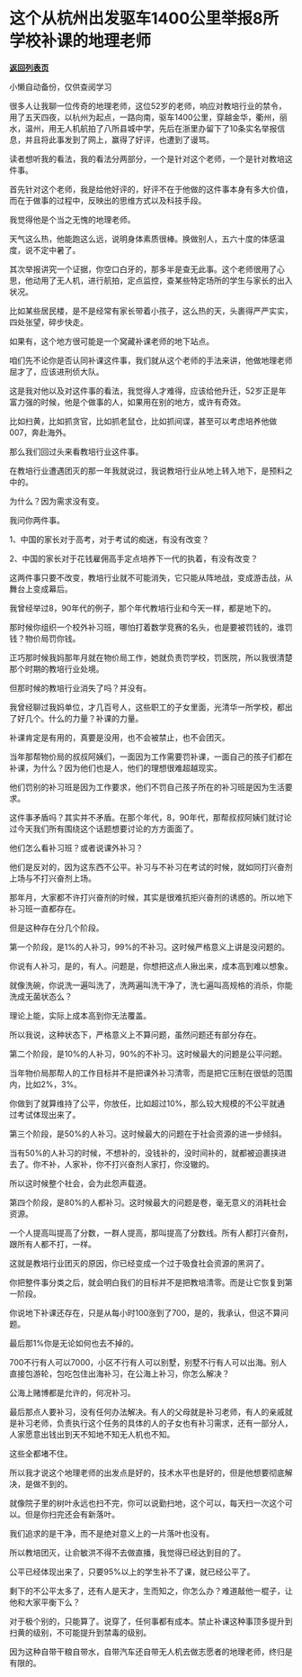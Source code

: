 # 这个从杭州出发驱车1400公里举报8所学校补课的地理老师

[**返回列表页**](/gzh/记忆承载3)

小懒自动备份，仅供查阅学习

很多人让我聊一位传奇的地理老师，这位52岁的老师，响应对教培行业的禁令，用了五天四夜，以杭州为起点，一路向南，驱车1400公里，穿越金华，衢州，丽水，温州，用无人机航拍了八所县城中学，先后在浙里办留下了10条实名举报信息，并且将此事发到了网上，赢得了好评，也遭到了谩骂。

  

读者想听我的看法，我的看法分两部分，一个是针对这个老师，一个是针对教培这件事。  

  

首先针对这个老师，我是给他好评的，好评不在于他做的这件事本身有多大价值，而在于做事的过程中，反映出的思维方式以及科技手段。

  

我觉得他是个当之无愧的地理老师。

  

天气这么热，他能跑这么远，说明身体素质很棒。换做别人，五六十度的体感温度，说不定中暑了。  

  

其次举报讲究一个证据，你空口白牙的，那多半是查无此事。这个老师很用了心思，他动用了无人机，进行航拍，定点监控，查某些特定场所的学生与家长的出入状况。  

  

比如某些居民楼，是不是经常有家长带着小孩子，这么热的天，头裹得严严实实，四处张望，碎步快走。  

  

如果有，这个地方很可能是一个窝藏补课老师的地下站点。  

  

咱们先不论你是否认同补课这件事，我们就从这个老师的手法来讲，他做地理老师屈才了，应该进刑侦大队。

  

这是我对他以及对这件事的看法，我觉得人才难得，应该给他升迁，52岁正是年富力强的时候，他是个做事的人，如果用在别的地方，或许有奇效。  

  

比如扫黄，比如抓贪官，比如抓老鼠仓，比如抓间谍，甚至可以考虑培养他做007，奔赴海外。  

  

那么我们回过头来看教培行业这件事。  

  

在教培行业遭遇团灭的那一年我就说过，我说教培行业从地上转入地下，是预料之中的。

  

为什么？因为需求没有变。  

  

我问你两件事。

  

1、中国的家长对于高考，对于考试的痴迷，有没有改变？

2、中国的家长对于花钱雇佣高手定点培养下一代的执着，有没有改变？  

  

这两件事只要不改变，教培行业就不可能消失，它只能从阵地战，变成游击战，从舞台上变成幕后。  

  

我曾经举过8，90年代的例子，那个年代教培行业和今天一样，都是地下的。  

  

那时候你组织一个校外补习班，哪怕打着数学竞赛的名头，也是要被罚钱的，谁罚钱？物价局罚你钱。  

  

正巧那时候我妈那年月就在物价局工作，她就负责罚学校，罚医院，所以我很清楚那个时期的教培行业处境。

  

但那时候的教培行业消失了吗？并没有。  

  

我曾经聊过我妈单位，才几百号人，这些职工的子女里面，光清华一所学校，都出了好几个。什么的力量？补课的力量。

  

补课肯定是有用的，真要是没用，也不会被禁止，也不会团灭。  

  

当年那帮物价局的叔叔阿姨们，一面因为工作需要罚补课，一面自己的孩子们都在补课，为什么？因为他们也是人，他们的理想很难超越现实。  

  

他们罚别的补习班是因为工作要求，他们不罚自己孩子所在的补习班是因为生活要求。

  

这件事矛盾吗？其实并不矛盾。在那个年代，8，90年代，那帮叔叔阿姨们就讨论过今天我们所有围绕这个话题想要讨论的方方面面了。  

  

他们怎么看补习班？或者说课外补习？  

  

他们是反对的，因为这东西不公平。补习与不补习在考试的时候，就如同打兴奋剂上场与不打兴奋剂上场。

  

那年月，大家都不许打兴奋剂的时候，其实是很难抗拒兴奋剂的诱惑的。所以地下补习班一直都存在。

  

但是这种存在分几个阶段。  

  

第一个阶段，是1%的人补习，99%的不补习。这时候严格意义上讲是没问题的。

  

你说有人补习，是的，有人。问题是，你想把这点人揪出来，成本高到难以想象。  

  

就像洗碗，你说洗一遍叫洗了，洗两遍叫洗干净了，洗七遍叫高规格的消杀，你能洗成无菌状态么？  

  

理论上能，实际上成本高到你无法覆盖。  

  

所以我说，这种状态下，严格意义上不算问题，虽然问题还有部分存在。  

  

第二个阶段，是10%的人补习，90%的不补习。这时候最大的问题是公平问题。

  

当年物价局那帮人的工作目标并不是把课外补习清零，而是把它压制在很低的范围内，比如2%，3%。  

  

你做到了就算维持了公平，你放任，比如超过10%，那么较大规模的不公平就通过考试体现出来了。  

  

第三个阶段，是50%的人补习。这时候最大的问题在于社会资源的进一步倾斜。  

  

当有50%的人补习的时候，不想补的，没钱补的，没时间补的，就都被迫裹挟进去了。你不补，人家补，你不打兴奋剂人家打，你没辙的。

  

所以这时候整个社会，会为此怨声载道。

  

第四个阶段，是80%的人都补习。这时候最大的问题是卷，毫无意义的消耗社会资源。

  

一个人提高叫提高了分数，一群人提高，那叫提高了分数线。所有人都打兴奋剂，跟所有人都不打，一样。

  

这就是教培行业团灭的原因，你已经变成一个过于吸食社会资源的黑洞了。  

  

你把整件事分类之后，就会明白我们的目标并不是把教培清零。而是让它恢复到第一阶段。

  

你说地下补课还存在，只是从每小时100涨到了700，是的，我承认，但这不算问题。  

  

最后那1%你是无论如何也去不掉的。  

  

700不行有人可以7000，小区不行有人可以别墅，别墅不行有人可以出海。别人直接包游轮，包吃包住出海补习，在公海上补习，你怎么解决？  

  

公海上赌博都是允许的，何况补习。  

  

最后那点人要补习，没有任何办法解决。有人的父母就是补习老师，有人的亲戚就是补习老师，负责执行这个任务的具体的人的子女也有补习需求，还有一部分人，人家愿意出钱出到天不知地不知无人机也不知。

  

这些全都堵不住。

  

所以我才说这个地理老师的出发点是好的，技术水平也是好的，但是他想要彻底解决，是做不到的。  

  

就像院子里的树叶永远也扫不完，你可以说勤扫地，这个可以，每天扫一次这个可以。但是你扫完还会有新落叶。

  

我们追求的是干净，而不是绝对意义上的一片落叶也没有。

  

所以教培团灭，让俞敏洪不得不去做直播，我觉得已经达到目的了。  

  

公平已经体现出来了，只要95%以上的学生补不了课，就已经公平了。  

  

剩下的不公平太多了，还有人是天才，生而知之，你怎么办？难道敲他一棍子，让他和大家平衡下么？  

  

对于极个别的，只能算了。说穿了，任何事都有成本。禁止补课这种事顶多提升到扫黄的级别，不可能提升到禁毒的级别。  

  

因为这种自带干粮自带水，自带汽车还自带无人机去做志愿者的地理老师，终归是有限的。

